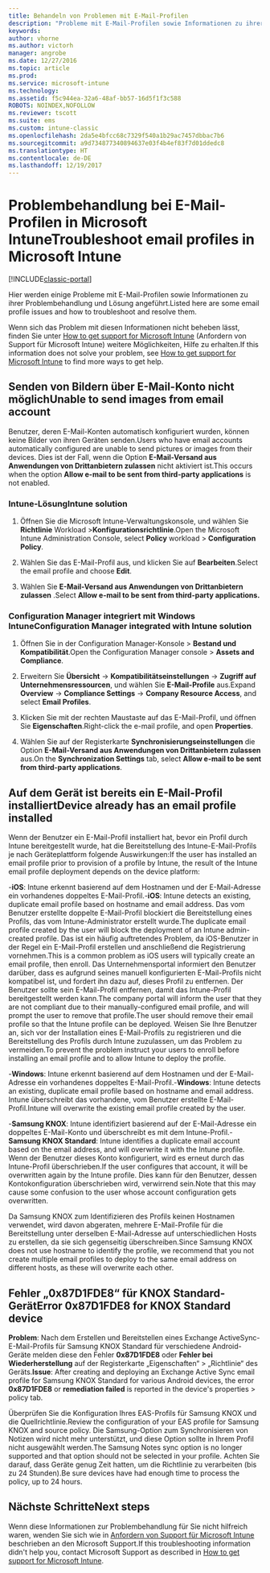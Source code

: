 ```yaml
---
title: Behandeln von Problemen mit E-Mail-Profilen
description: "Probleme mit E-Mail-Profilen sowie Informationen zu ihrer Problembehandlung und Lösung."
keywords: 
author: vhorne
ms.author: victorh
manager: angrobe
ms.date: 12/27/2016
ms.topic: article
ms.prod: 
ms.service: microsoft-intune
ms.technology: 
ms.assetid: f5c944ea-32a6-48af-bb57-16d5f1f3c588
ROBOTS: NOINDEX,NOFOLLOW
ms.reviewer: tscott
ms.suite: ems
ms.custom: intune-classic
ms.openlocfilehash: 2da5e4bfcc68c7329f540a1b29ac7457dbbac7b6
ms.sourcegitcommit: a9d734877340894637e03f4b4ef83f7d01ddedc8
ms.translationtype: HT
ms.contentlocale: de-DE
ms.lasthandoff: 12/19/2017
---
```

# <a name="troubleshoot-email-profiles-in-microsoft-intune"></a><span data-ttu-id="1279e-103">Problembehandlung bei E-Mail-Profilen in Microsoft Intune</span><span class="sxs-lookup"><span data-stu-id="1279e-103">Troubleshoot email profiles in Microsoft Intune</span></span>

[!INCLUDE[classic-portal](../includes/classic-portal.md)]

<span data-ttu-id="1279e-104">Hier werden einige Probleme mit E-Mail-Profilen sowie Informationen zu ihrer Problembehandlung und Lösung angeführt.</span><span class="sxs-lookup"><span data-stu-id="1279e-104">Listed here are some email profile issues and how to troubleshoot and resolve them.</span></span>

<span data-ttu-id="1279e-105">Wenn sich das Problem mit diesen Informationen nicht beheben lässt, finden Sie unter [How to get support for Microsoft Intune](how-to-get-support-for-microsoft-intune.md) (Anfordern von Support für Microsoft Intune) weitere Möglichkeiten, Hilfe zu erhalten.</span><span class="sxs-lookup"><span data-stu-id="1279e-105">If this information does not solve your problem, see [How to get support for Microsoft Intune](how-to-get-support-for-microsoft-intune.md) to find more ways to get help.</span></span>


## <a name="unable-to-send-images-from--email-account"></a><span data-ttu-id="1279e-106">Senden von Bildern über E-Mail-Konto nicht möglich</span><span class="sxs-lookup"><span data-stu-id="1279e-106">Unable to send images from  email account</span></span>
<span data-ttu-id="1279e-107">Benutzer, deren E-Mail-Konten automatisch konfiguriert wurden, können keine Bilder von ihren Geräten senden.</span><span class="sxs-lookup"><span data-stu-id="1279e-107">Users who have email accounts automatically configured are unable to send pictures or images from their devices.</span></span>
<span data-ttu-id="1279e-108">Dies ist der Fall, wenn die Option **E-Mail-Versand aus Anwendungen von Drittanbietern zulassen**  nicht aktiviert ist.</span><span class="sxs-lookup"><span data-stu-id="1279e-108">This occurs when the option **Allow e-mail to be sent from third-party applications** is not enabled.</span></span>

### <a name="intune-solution"></a><span data-ttu-id="1279e-109">Intune-Lösung</span><span class="sxs-lookup"><span data-stu-id="1279e-109">Intune solution</span></span>

1.  <span data-ttu-id="1279e-110">Öffnen Sie die Microsoft Intune-Verwaltungskonsole, und wählen Sie **Richtlinie** Workload &gt;**Konfigurationsrichtlinie**.</span><span class="sxs-lookup"><span data-stu-id="1279e-110">Open the Microsoft Intune Administration Console, select **Policy** workload &gt; **Configuration Policy**.</span></span>

2.  <span data-ttu-id="1279e-111">Wählen Sie das E-Mail-Profil aus, und klicken Sie auf **Bearbeiten**.</span><span class="sxs-lookup"><span data-stu-id="1279e-111">Select the email profile and choose **Edit**.</span></span>

3.  <span data-ttu-id="1279e-112">Wählen Sie **E-Mail-Versand aus Anwendungen von Drittanbietern zulassen** .</span><span class="sxs-lookup"><span data-stu-id="1279e-112">Select **Allow e-mail to be sent from third-party applications.**</span></span>

### <a name="configuration-manager-integrated-with-intune-solution"></a><span data-ttu-id="1279e-113">Configuration Manager integriert mit Windows Intune</span><span class="sxs-lookup"><span data-stu-id="1279e-113">Configuration Manager integrated with Intune solution</span></span>

1.  <span data-ttu-id="1279e-114">Öffnen Sie in der Configuration Manager-Konsole &gt; **Bestand und Kompatibilität**.</span><span class="sxs-lookup"><span data-stu-id="1279e-114">Open the Configuration Manager console &gt; **Assets and Compliance**.</span></span>

2.  <span data-ttu-id="1279e-115">Erweitern Sie **Übersicht** -&gt; **Kompatibilitätseinstellungen** -&gt; **Zugriff auf Unternehmensressourcen**, und wählen Sie **E-Mail-Profile** aus.</span><span class="sxs-lookup"><span data-stu-id="1279e-115">Expand **Overview** -&gt; **Compliance Settings** -&gt; **Company Resource Access**, and select **Email Profiles**.</span></span>

3.  <span data-ttu-id="1279e-116">Klicken Sie mit der rechten Maustaste auf das E-Mail-Profil, und öffnen Sie **Eigenschaften**.</span><span class="sxs-lookup"><span data-stu-id="1279e-116">Right-click the e-mail profile, and open **Properties**.</span></span>

4.  <span data-ttu-id="1279e-117">Wählen Sie auf der Registerkarte **Synchronisierungseinstellungen** die Option **E-Mail-Versand aus Anwendungen von Drittanbietern zulassen** aus.</span><span class="sxs-lookup"><span data-stu-id="1279e-117">On the **Synchronization Settings** tab, select **Allow e-mail to be sent from third-party applications**.</span></span>


## <a name="device-already-has-an-email-profile-installed"></a><span data-ttu-id="1279e-118">Auf dem Gerät ist bereits ein E-Mail-Profil installiert</span><span class="sxs-lookup"><span data-stu-id="1279e-118">Device already has an email profile installed</span></span>

<span data-ttu-id="1279e-119">Wenn der Benutzer ein E-Mail-Profil installiert hat, bevor ein Profil durch Intune bereitgestellt wurde, hat die Bereitstellung des Intune-E-Mail-Profils je nach Geräteplattform folgende Auswirkungen:</span><span class="sxs-lookup"><span data-stu-id="1279e-119">If the user has installed an email profile prior to provision of a profile by Intune, the result of the Intune email profile deployment depends on the device platform:</span></span>

<span data-ttu-id="1279e-120">-**iOS**: Intune erkennt basierend auf dem Hostnamen und der E-Mail-Adresse ein vorhandenes doppeltes E-Mail-Profil.</span><span class="sxs-lookup"><span data-stu-id="1279e-120">-**iOS**: Intune detects an existing, duplicate email profile based on hostname and email address.</span></span> <span data-ttu-id="1279e-121">Das vom Benutzer erstellte doppelte E-Mail-Profil blockiert die Bereitstellung eines Profils, das vom Intune-Administrator erstellt wurde.</span><span class="sxs-lookup"><span data-stu-id="1279e-121">The duplicate email profile created by the user will block the deployment of an Intune admin-created profile.</span></span> <span data-ttu-id="1279e-122">Das ist ein häufig auftretendes Problem, da iOS-Benutzer in der Regel ein E-Mail-Profil erstellen und anschließend die Registrierung vornehmen.</span><span class="sxs-lookup"><span data-stu-id="1279e-122">This is a common problem as iOS users will typically create an email profile, then enroll.</span></span> <span data-ttu-id="1279e-123">Das Unternehmensportal informiert den Benutzer darüber, dass es aufgrund seines manuell konfigurierten E-Mail-Profils nicht kompatibel ist, und fordert ihn dazu auf, dieses Profil zu entfernen. Der Benutzer sollte sein E-Mail-Profil entfernen, damit das Intune-Profil bereitgestellt werden kann.</span><span class="sxs-lookup"><span data-stu-id="1279e-123">The company portal will inform the user that they are not compliant due to their manually-configured email profile, and will prompt the user to remove that profile.The user should remove their email profile so that the Intune profile can be deployed.</span></span> <span data-ttu-id="1279e-124">Weisen Sie Ihre Benutzer an, sich vor der Installation eines E-Mail-Profils zu registrieren und die Bereitstellung des Profils durch Intune zuzulassen, um das Problem zu vermeiden.</span><span class="sxs-lookup"><span data-stu-id="1279e-124">To prevent the problem instruct your users to enroll before installing an email profile and to allow Intune to deploy the profile.</span></span>

<span data-ttu-id="1279e-125">-**Windows**: Intune erkennt basierend auf dem Hostnamen und der E-Mail-Adresse ein vorhandenes doppeltes E-Mail-Profil.</span><span class="sxs-lookup"><span data-stu-id="1279e-125">-**Windows**: Intune detects an existing, duplicate email profile based on hostname and email address.</span></span> <span data-ttu-id="1279e-126">Intune überschreibt das vorhandene, vom Benutzer erstellte E-Mail-Profil.</span><span class="sxs-lookup"><span data-stu-id="1279e-126">Intune will overwrite the existing email profile created by the user.</span></span>

<span data-ttu-id="1279e-127">-**Samsung KNOX**: Intune identifiziert basierend auf der E-Mail-Adresse ein doppeltes E-Mail-Konto und überschreibt es mit dem Intune-Profil.</span><span class="sxs-lookup"><span data-stu-id="1279e-127">-**Samsung KNOX Standard**: Intune identifies a duplicate email account based on the email address, and will overwrite it with the Intune profile.</span></span> <span data-ttu-id="1279e-128">Wenn der Benutzer dieses Konto konfiguriert, wird es erneut durch das Intune-Profil überschrieben.</span><span class="sxs-lookup"><span data-stu-id="1279e-128">If the user configures that account, it will be overwritten again by the Intune profile.</span></span> <span data-ttu-id="1279e-129">Dies kann für den Benutzer, dessen Kontokonfiguration überschrieben wird, verwirrend sein.</span><span class="sxs-lookup"><span data-stu-id="1279e-129">Note that this may cause some confusion to the user whose account configuration gets overwritten.</span></span>

<span data-ttu-id="1279e-130">Da Samsung KNOX zum Identifizieren des Profils keinen Hostnamen verwendet, wird davon abgeraten, mehrere E-Mail-Profile für die Bereitstellung unter derselben E-Mail-Adresse auf unterschiedlichen Hosts zu erstellen, da sie sich gegenseitig überschreiben.</span><span class="sxs-lookup"><span data-stu-id="1279e-130">Since Samsung KNOX does not use hostname to identify the profile, we recommend that you not create multiple email profiles to deploy to the same email address on different hosts, as these will overwrite each other.</span></span>

## <a name="error--0x87d1fde8-for-knox-standard-device"></a><span data-ttu-id="1279e-131">Fehler „0x87D1FDE8“ für KNOX Standard-Gerät</span><span class="sxs-lookup"><span data-stu-id="1279e-131">Error  0x87D1FDE8 for KNOX Standard device</span></span>
<span data-ttu-id="1279e-132">**Problem**: Nach dem Erstellen und Bereitstellen eines Exchange ActiveSync-E-Mail-Profils für Samsung KNOX Standard für verschiedene Android-Geräte melden diese den Fehler **0x87D1FDE8** oder **Fehler bei Wiederherstellung** auf der Registerkarte „Eigenschaften“ &gt; „Richtlinie“ des Geräts.</span><span class="sxs-lookup"><span data-stu-id="1279e-132">**Issue**: After creating and deploying an Exchange Active Sync email profile for Samsung KNOX Standard for various Android devices, the error **0x87D1FDE8** or **remediation failed** is reported in the device's properties &gt; policy tab.</span></span>

<span data-ttu-id="1279e-133">Überprüfen Sie die Konfiguration Ihres EAS-Profils für Samsung KNOX und die Quellrichtlinie.</span><span class="sxs-lookup"><span data-stu-id="1279e-133">Review the configuration of your EAS profile for Samsung KNOX and source policy.</span></span> <span data-ttu-id="1279e-134">Die Samsung-Option zum Synchronisieren von Notizen wird nicht mehr unterstützt, und diese Option sollte in Ihrem Profil nicht ausgewählt werden.</span><span class="sxs-lookup"><span data-stu-id="1279e-134">The Samsung Notes sync option is no longer supported and that option should not be selected in your profile.</span></span> <span data-ttu-id="1279e-135">Achten Sie darauf, dass Geräte genug Zeit hatten, um die Richtlinie zu verarbeiten (bis zu 24 Stunden).</span><span class="sxs-lookup"><span data-stu-id="1279e-135">Be sure devices have had enough time to process the policy, up to 24 hours.</span></span>

## <a name="next-steps"></a><span data-ttu-id="1279e-136">Nächste Schritte</span><span class="sxs-lookup"><span data-stu-id="1279e-136">Next steps</span></span>
<span data-ttu-id="1279e-137">Wenn diese Informationen zur Problembehandlung für Sie nicht hilfreich waren, wenden Sie sich wie in [Anfordern von Support für Microsoft Intune](how-to-get-support-for-microsoft-intune.md) beschrieben an den Microsoft Support.</span><span class="sxs-lookup"><span data-stu-id="1279e-137">If this troubleshooting information didn't help you, contact Microsoft Support as described in [How to get support for Microsoft Intune](how-to-get-support-for-microsoft-intune.md).</span></span>
